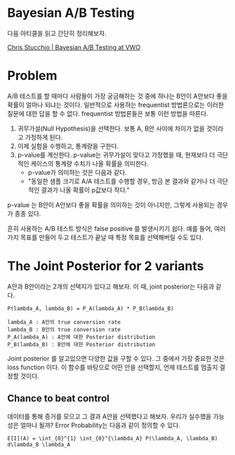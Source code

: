 # Bayesian A/B Testing

다음 아티클을 읽고 간단히 정리해보자.

[Chris Stucchio | Bayesian A/B Testing at VWO](https://cdn2.hubspot.net/hubfs/310840/VWO_SmartStats_technical_whitepaper.pdf)

# Problem

A/B 테스트를 할 때마다 사람들이 가장 궁금해하는 것 중에 하나는 B안이 A안보다 좋을 확률이 얼마나 되냐는 것이다. 일반적으로 사용하는 frequentist 방법론으로는 이러한 질문에 대한 답을 할 수 없다. frequentist 방법론들은 보통 이런 방법을 따른다.

1. 귀무가설(Null Hypothesis)을 선택한다. 보통 A, B안 사이에 차이가 없을 것이라고 가정하게 된다.
2. 이제 실험을 수행하고, 통계량을 구한다.
3. p-value를 계산한다. p-value는 귀무가설이 맞다고 가정했을 때, 현재보다 더 극단적인 케이스의 통계량 수치가 나올 확률을 의미한다.
    - p-value가 의미하는 것은 다음과 같다.
    - "동일한 샘플 크기로 A/A 테스트를 수행할 경우, 방금 본 결과와 같거나 더 극단적인 결과가 나올 확률이 p값보다 작다."

p-value 는 B안이 A안보다 좋을 확률을 의미하는 것이 아니지만, 그렇게 사용되는 경우가 종종 있다.

흔히 사용하는 A/B 테스트 방식은 false positive 를 발생시키기 쉽다. 예를 들어, 여러 가지 목표를 만들어 두고 테스트가 끝날 때 특정 목표를 선택해버릴 수도 있다. 

# The Joint Posterior for 2 variants

A안과 B안이라는 2개의 선택지가 있다고 해보자. 이 때, joint posterior는 다음과 같다.

```
P(lambda_A, lambda_B) = P_A(lambda_A) * P_B(lambda_B)

lambda_A : A안의 true conversion rate
lambda_B : B안의 true conversion rate
P_A(lambda_A) : A안에 대한 Posterior distribution
P_B(lambda_B) : B안에 대한 Posterior distribution
```

Joint posterior 를 알고있으면 다양한 값을 구할 수 있다. 그 중에서 가장 중요한 것은 loss function 이다.
이 함수를 바탕으로 어떤 안을 선택할지, 언제 테스트를 멈출지 결정할 것이다.

## Chance to beat control

데이터를 통해 증거를 모으고 그 결과 A안을 선택했다고 해보자. 우리가 실수했을 가능성은 얼마나 될까? 
Error Probability는 다음과 같이 정의할 수 있다.

```
E[I](A) = \int_{0}^{1} \int_{0}^{\lambda_A} P(\lambda_A, \lambda_B) d\lambda_B \lambda_A
```
